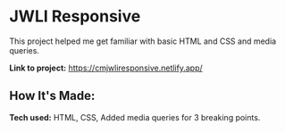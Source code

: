 <h1>JWLI Responsive</h1>

<p>This project helped me get familiar with basic HTML and CSS and media queries.</p>

**Link to project:** https://cmjwliresponsive.netlify.app/

## How It's Made:

**Tech used:** HTML, CSS, Added media queries for 3 breaking points.
